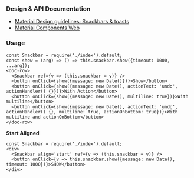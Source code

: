 ### Design & API Documentation

- [Material Design guidelines: Snackbars & toasts](https://material.io/guidelines/components/snackbars-toasts.html)
- [Material Components Web](https://material.io/components/web/catalog/snackbars/)

### Usage

```
const Snackbar = require('./index').default;
const show = (arg) => () => this.snackbar.show({timeout: 1000, ...arg});
<doc-row>
  <Snackbar ref={v => (this.snackbar = v)} />
  <button onClick={show({message: new Date()})}>Show</button>
  <button onClick={show({message: new Date(), actionText: 'undo', actionHandler() {}})}>With Action</button>
  <button onClick={show({message: new Date(), multiline: true})}>With multiline</button>
  <button onClick={show({message: new Date(), actionText: 'undo', actionHandler() {}, multiline: true, actionOnBottom: true})}>With multiline and actionOnBottom</button>
</doc-row>
```

**Start Aligned**

```
const Snackbar = require('./index').default;
<div>
  <Snackbar align='start' ref={v => (this.snackbar = v)} />
  <button onClick={v => this.snackbar.show({message: new Date(), timeout: 1000})}>SHOW</button>
</div>
```